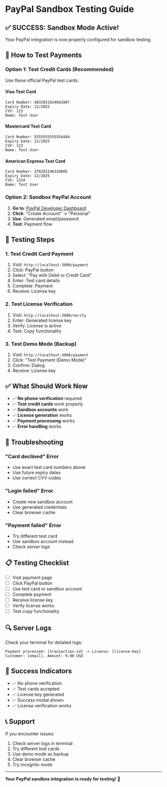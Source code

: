 # PayPal Sandbox Testing Guide

## ✅ SUCCESS: Sandbox Mode Active!

Your PayPal integration is now properly configured for sandbox testing.

## 🧪 How to Test Payments

### Option 1: Test Credit Cards (Recommended)

Use these official PayPal test cards:

#### Visa Test Card
```
Card Number: 4032031924042807
Expiry Date: 12/2025
CVV: 123
Name: Test User
```

#### Mastercard Test Card
```
Card Number: 5555555555554444
Expiry Date: 12/2025
CVV: 123
Name: Test User
```

#### American Express Test Card
```
Card Number: 378282246310005
Expiry Date: 12/2025
CVV: 1234
Name: Test User
```

### Option 2: Sandbox PayPal Account

1. **Go to**: [PayPal Developer Dashboard](https://developer.paypal.com/developer/accounts/)
2. **Click**: "Create Account" → "Personal"
3. **Use**: Generated email/password
4. **Test**: Payment flow

## 🔧 Testing Steps

### 1. Test Credit Card Payment
1. Visit: `http://localhost:3000/payment`
2. Click: PayPal button
3. Select: "Pay with Debit or Credit Card"
4. Enter: Test card details
5. Complete: Payment
6. Receive: License key

### 2. Test License Verification
1. Visit: `http://localhost:3000/verify`
2. Enter: Generated license key
3. Verify: License is active
4. Test: Copy functionality

### 3. Test Demo Mode (Backup)
1. Visit: `http://localhost:3000/payment`
2. Click: "Test Payment (Demo Mode)"
3. Confirm: Dialog
4. Receive: License key

## ✅ What Should Work Now

- ✅ **No phone verification** required
- ✅ **Test credit cards** work properly
- ✅ **Sandbox accounts** work
- ✅ **License generation** works
- ✅ **Payment processing** works
- ✅ **Error handling** works

## 🐛 Troubleshooting

### "Card declined" Error
- Use exact test card numbers above
- Use future expiry dates
- Use correct CVV codes

### "Login failed" Error
- Create new sandbox account
- Use generated credentials
- Clear browser cache

### "Payment failed" Error
- Try different test card
- Use sandbox account instead
- Check server logs

## 📋 Testing Checklist

- [ ] Visit payment page
- [ ] Click PayPal button
- [ ] Use test card or sandbox account
- [ ] Complete payment
- [ ] Receive license key
- [ ] Verify license works
- [ ] Test copy functionality

## 🔍 Server Logs

Check your terminal for detailed logs:
```
Payment processed: [transaction-id] -> License: [license-key]
Customer: [email], Amount: 9.90 USD
```

## 🎉 Success Indicators

- ✅ No phone verification
- ✅ Test cards accepted
- ✅ License key generated
- ✅ Success modal shown
- ✅ License verification works

## 📞 Support

If you encounter issues:
1. Check server logs in terminal
2. Try different test cards
3. Use demo mode as backup
4. Clear browser cache
5. Try incognito mode

---

**Your PayPal sandbox integration is ready for testing!** 🚀
